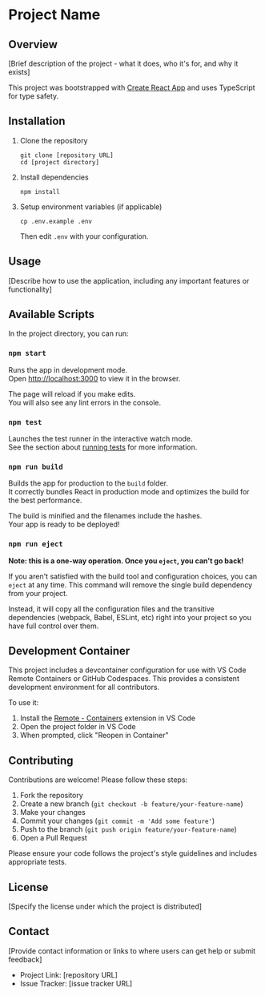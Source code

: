 # Project Name

## Overview

[Brief description of the project - what it does, who it's for, and why it exists]

This project was bootstrapped with [Create React App](https://github.com/facebook/create-react-app) and uses TypeScript for type safety.

## Installation

1. Clone the repository
   ```
   git clone [repository URL]
   cd [project directory]
   ```

2. Install dependencies
   ```
   npm install
   ```

3. Setup environment variables (if applicable)
   ```
   cp .env.example .env
   ```
   Then edit `.env` with your configuration.

## Usage

[Describe how to use the application, including any important features or functionality]

## Available Scripts

In the project directory, you can run:

### `npm start`

Runs the app in development mode.\
Open [http://localhost:3000](http://localhost:3000) to view it in the browser.

The page will reload if you make edits.\
You will also see any lint errors in the console.

### `npm test`

Launches the test runner in the interactive watch mode.\
See the section about [running tests](https://facebook.github.io/create-react-app/docs/running-tests) for more information.

### `npm run build`

Builds the app for production to the `build` folder.\
It correctly bundles React in production mode and optimizes the build for the best performance.

The build is minified and the filenames include the hashes.\
Your app is ready to be deployed!

### `npm run eject`

**Note: this is a one-way operation. Once you `eject`, you can't go back!**

If you aren't satisfied with the build tool and configuration choices, you can `eject` at any time. This command will remove the single build dependency from your project.

Instead, it will copy all the configuration files and the transitive dependencies (webpack, Babel, ESLint, etc) right into your project so you have full control over them.

## Development Container

This project includes a devcontainer configuration for use with VS Code Remote Containers or GitHub Codespaces. This provides a consistent development environment for all contributors.

To use it:
1. Install the [Remote - Containers](https://marketplace.visualstudio.com/items?itemName=ms-vscode-remote.remote-containers) extension in VS Code
2. Open the project folder in VS Code
3. When prompted, click "Reopen in Container"

## Contributing

Contributions are welcome! Please follow these steps:

1. Fork the repository
2. Create a new branch (`git checkout -b feature/your-feature-name`)
3. Make your changes
4. Commit your changes (`git commit -m 'Add some feature'`)
5. Push to the branch (`git push origin feature/your-feature-name`)
6. Open a Pull Request

Please ensure your code follows the project's style guidelines and includes appropriate tests.

## License

[Specify the license under which the project is distributed]

## Contact

[Provide contact information or links to where users can get help or submit feedback]

- Project Link: [repository URL]
- Issue Tracker: [issue tracker URL]
